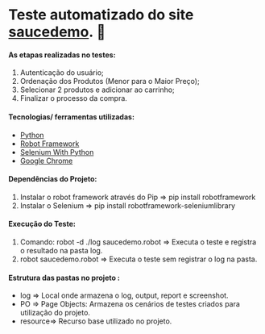 # Teste automatizado do site [saucedemo](https://www.saucedemo.com/). 🚀


#### As etapas realizadas no testes:
1. Autenticação do usuário;
2. Ordenação dos Produtos (Menor para o Maior Preço);
3. Selecionar 2 produtos e adicionar ao carrinho;
4. Finalizar o processo da compra.

#### Tecnologias/ ferramentas utilizadas:
* [Python](https://www.python.org)
* [Robot Framework](https://robotframework.org/)
* [Selenium With Python](https://selenium-python.readthedocs.io/)
* [Google Chrome](https://www.google.com/intl/pt-BR/chrome/) 

#### Dependências do Projeto:

1. Instalar o robot framework através do Pip => pip install robotframework
2. Instalar o Selenium => pip install robotframework-seleniumlibrary

#### Execução do Teste:

1. Comando: robot -d ./log saucedemo.robot => Executa o teste e registra o resultado na pasta log.
2. robot saucedemo.robot => Executa o teste sem registrar o log na pasta.

#### Estrutura das pastas no projeto :

* log => Local onde armazena o log, output, report e screenshot.
* PO => Page Objects: Armazena os cenários de testes criados para utilização do projeto.
* resource=> Recurso base utilizado no projeto.
